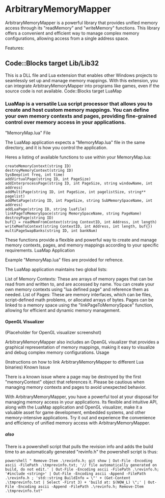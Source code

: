 

# ArbitraryMemoryMapper

ArbitraryMemoryMapper is a powerful library that provides unified memory access through its "readMemory" and "writeMemory" functions.
This library offers a convenient and efficient way to manage complex memory configurations, allowing access from a single address space.

Features:

## Code::Blocks target Lib/Lib32

This is a DLL file and Lua extension that enables other Windows projects to seamlessly set up and manage memory mappings. With this extension, you can integrate ArbitraryMemoryMapper into programs like games, even if the source code is not available.
Code::Blocks target LuaMap

### LuaMap is a versatile Lua script processor that allows you to create and host custom memory mappings. You can define your own memory contexts and pages, providing fine-grained control over memory access in your applications.
"MemoryMap.lua" File

The LuaMap application expects a "MemoryMap.lua" file in the same directory, and it is how you control the application. 

Heres a listing of available functions to use within your MemoryMap.lua:

    createMemoryContext(string ID)
    destroyMemoryContext(string ID)
    SysBeep(int freq, int time)
    addVirtualPage(string ID, int PageSize)
    addInterprocessPage(string ID, int PageSize, string windowName, int address)
    addMultiPage(string ID, int PageSize, int pagelistSize, string** pagelist)
    addMetaPage(string ID, int PageSize, string SubMemorySpaceName, int address)
    addLuaPage(string ID, string luafile)
    linkPageToMemorySpace(string MemorySpaceName, string PageName)
    destroyPage(string ID)
    buf{} = readMemFromContext(string ContextID, int Address, int length)
    writeMemToContext(string ContextID, int Address, int length, buf{})
    multiPageSwapBanks(string ID, int bankNum)

These functions provide a flexible and powerful way to create and manage memory contexts, pages, and memory mappings according to your specific requirements.
LuaMap Application

Example "MemoryMap.lua" files are provided for refrence.

The LuaMap application maintains two global lists:

List of Memory Contexts: These are arrays of memory pages that can be read from and written to, and are accessed by name. You can create your own memory contexts using "lua defined page" and reference them as needed.
List of Pages: These are memory interfaces, which can be files, script-defined math problems, or allocated arrays of bytes. Pages can be linked to a memory space using the "linkPageToMemorySpace" function, allowing for efficient and dynamic memory management.

#### OpenGL Visualizer

(Placeholder for OpenGL visualizer screenshot)

ArbitraryMemoryMapper also includes an OpenGL visualizer that provides a graphical representation of memory mappings, making it easy to visualize and debug complex memory configurations.
Usage

(Instructions on how to link ArbitraryMemoryMapper to different Lua binaries)
Known Issue

There is a known issue where a page may be destroyed by the first "memoryContext" object that references it. Please be cautious when managing memory contexts and pages to avoid unexpected behavior.

With ArbitraryMemoryMapper, you have a powerful tool at your disposal for managing memory access in your applications. Its flexible and intuitive API, along with the LuaMap application and OpenGL visualizer, make it a valuable asset for game development, embedded systems, and other memory-intensive applications. Try it out and experience the convenience and efficiency of unified memory access with ArbitraryMemoryMapper.

##### also 
There is a powershell script that pulls the revision info and adds the build time to an automatically generated "revinfo.h"
 the powershell script is thus:
 
	powershell " Remove-Item .\revinfo.h; git show | Out-File -Encoding ascii -FilePath .\tmprevinfo.txt; '// file automatically generated on build, do not edit.' | Out-File -Encoding ascii -FilePath .\revinfo.h; '#include <string>' | Out-File -Encoding ascii -Append -FilePath .\revinfo.h ; 'std::string BuildInfo = \"' + (Get-Content .\tmprevinfo.txt | Select -First 3) + 'build at: $(NOW_L) \";' | Out-File -Encoding ascii -Append -FilePath .\revinfo.h; Remove-Item .\tmprevinfo.txt"

